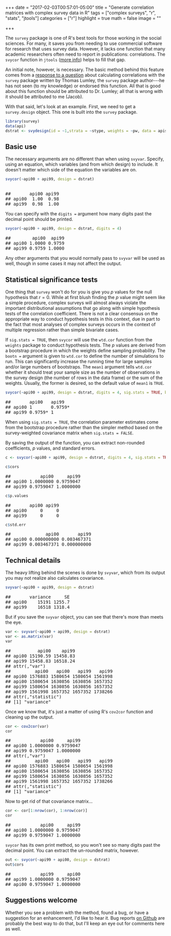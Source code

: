 +++
date = "2017-02-03T00:57:01-05:00"
title = "Generate correlation matrices with complex survey data in R"
tags = ["complex surveys", "r", "stats", "jtools"]
categories = ["r"]
highlight = true
math = false
image = ""

+++

The `survey` package is one of R's best tools for those working in the
social sciences. For many, it saves you from needing to use commercial
software for research that uses survey data. However, it lacks one
function that many academic researchers often need to report in
publications: correlations. The `svycor` function in `jtools` ([more info](/project/jtools)) helps to
fill that gap. <!--more-->

An initial note, however, is necessary. The basic method behind this
feature comes from a [response to a
question](http://stackoverflow.com/questions/34418822/pearson-correlation-coefficient-in-rs-survey-package#41031088)
about calculating correlations with the `survey` package written by
Thomas Lumley, the `survey` package author---he has not seen (to my knowledge) or endorsed this function. All that is good about this
function should be attributed to Dr. Lumley; all that is wrong with it
should be attributed to me (Jacob).

With that said, let's look at an example. First, we need to get a
`survey.design` object. This one is built into the `survey` package.

``` r
library(survey)
data(api)
dstrat <- svydesign(id = ~1,strata = ~stype, weights = ~pw, data = apistrat, fpc=~fpc)
```

Basic use
---------

The necessary arguments are no different than when using `svyvar`.
Specify, using an equation, which variables (and from which design) to
include. It doesn't matter which side of the equation the variables are
on.

```r
svycor(~api00 + api99, design = dstrat)
```

<pre>    
##       api00 api99
## api00  1.00  0.98
## api99  0.98  1.00
</pre>

You can specify with the `digits =` argument how many digits past the
decimal point should be printed.

```r
svycor(~api00 + api99, design = dstrat, digits = 4)
```
<pre>
##        api00  api99
## api00 1.0000 0.9759
## api99 0.9759 1.0000
</pre>

Any other arguments that you would normally pass to `svyvar` will be
used as well, though in some cases it may not affect the output.

Statistical significance tests
------------------------------

One thing that `survey` won't do for you is give you *p* values for the
null hypothesis that <i>r</i> = 0. While at first blush finding the *p* value
might seem like a simple procedure, complex surveys will almost
always violate the important distributional assumptions that go along with
simple hypothesis tests of the correlation coefficient. There is not a
clear consensus on the appropriate way to conduct hypothesis tests in
this context, due in part to the fact that most analyses of complex
surveys occurs in the context of multiple regression rather than simple bivariate cases.

If `sig.stats = TRUE`, then `svycor` will use the `wtd.cor` function
from the `weights` package to conduct hypothesis tests. The *p* values
are derived from a bootstrap procedure in which the weights define
sampling probability. The `bootn =` argument is given to `wtd.cor` to
define the number of simulations to run. This can significantly increase
the running time for large samples and/or large numbers of bootstraps.
The `mean1` argument tells `wtd.cor` whether it should treat your sample size
as the number of observations in the survey design (the number of rows
in the data frame) or the sum of the weights. Usually, the former is
desired, so the default value of `mean1` is `TRUE`.

```r
svycor(~api00 + api99, design = dstrat, digits = 4, sig.stats = TRUE, bootn = 2000, mean1 = TRUE)
```

<pre>
##       api00   api99  
## api00 1       0.9759*
## api99 0.9759* 1
</pre>

When using `sig.stats = TRUE`, the correlation parameter estimates come
from the bootstrap procedure rather than the simpler method based
on the survey-weighted covariance matrix when `sig.stats = FALSE`.

By saving the output of the function, you can extract non-rounded
coefficients, *p* values, and standard errors.

```r
c <- svycor(~api00 + api99, design = dstrat, digits = 4, sig.stats = TRUE, bootn = 2000, mean1 = TRUE)

c$cors
```

<pre>
##           api00     api99
## api00 1.0000000 0.9759047
## api99 0.9759047 1.0000000
</pre>

```r
c$p.values
```

<pre>
##       api00 api99
## api00     0     0
## api99     0     0
</pre>

```r
c$std.err
```

<pre>
##             api00       api99
## api00 0.000000000 0.003467371
## api99 0.003467371 0.000000000
</pre>

Technical details
-----------------

The heavy lifting behind the scenes is done by `svyvar`, which from its
output you may not realize also calculates covariance.

```r
svyvar(~api00 + api99, design = dstrat)
```

<pre>
##       variance     SE
## api00    15191 1255.7
## api99    16518 1318.4
</pre>

But if you save the `svyvar` object, you can see that there's more than
meets the eye.

```r
var <- svyvar(~api00 + api99, design = dstrat)
var <- as.matrix(var)
var
```

<pre>
##          api00    api99
## api00 15190.59 15458.83
## api99 15458.83 16518.24
## attr(,"var")
##         api00   api00   api99   api99
## api00 1576883 1580654 1580654 1561998
## api00 1580654 1630856 1630856 1657352
## api99 1580654 1630856 1630856 1657352
## api99 1561998 1657352 1657352 1738266
## attr(,"statistic")
## [1] "variance"
</pre>

Once we know that, it's just a matter of using R's `cov2cor` function
and cleaning up the output.

```r
cor <- cov2cor(var)
cor
```

<pre>
##           api00     api99
## api00 1.0000000 0.9759047
## api99 0.9759047 1.0000000
## attr(,"var")
##         api00   api00   api99   api99
## api00 1576883 1580654 1580654 1561998
## api00 1580654 1630856 1630856 1657352
## api99 1580654 1630856 1630856 1657352
## api99 1561998 1657352 1657352 1738266
## attr(,"statistic")
## [1] "variance"
</pre>

Now to get rid of that covariance matrix...

```r
cor <- cor[1:nrow(cor), 1:nrow(cor)]
cor
```    

<pre>
##           api00     api99
## api00 1.0000000 0.9759047
## api99 0.9759047 1.0000000
</pre>

`svycor` has its own print method, so you won't see so many digits past
the decimal point. You can extract the un-rounded matrix, however.

```r
out <- svycor(~api99 + api00, design = dstrat)
out$cors
```

<pre>
##           api99     api00
## api99 1.0000000 0.9759047
## api00 0.9759047 1.0000000
</pre>

Suggestions welcome
-----------------

Whether you see a problem with the method, found a bug, or have a suggestion for an enhancement, I'd like to hear it. Bug reports [on Github](https://github.com/jacob-long/jtools) are probably the best way to do that, but I'll keep an eye out for comments here as well.